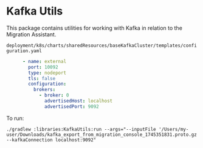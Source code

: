 # Kafka Utils

This package contains utilities for working with Kafka in relation to the Migration Assistant.



`deployment/k8s/charts/sharedResources/baseKafkaCluster/templates/configuration.yaml`

```yaml
      - name: external
        port: 10092
        type: nodeport
        tls: false
        configuration:
          brokers:
            - broker: 0
              advertisedHost: localhost
              advertisedPort: 9092
```

To run: 
```shell
./gradlew :libraries:KafkaUtils:run --args="--inputFile '/Users/my-user/Downloads/kafka_export_from_migration_console_1745351831.proto.gz' --kafkaConnection localhost:9092"
```
